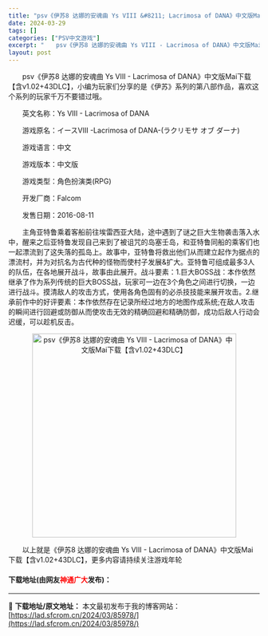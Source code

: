```yaml
---
title: "psv《伊苏8 达娜的安魂曲 Ys VIII &#8211; Lacrimosa of DANA》中文版Mai下载【含v1.02+43DLC】"
date: 2024-03-29
tags: []
categories: ["PSV中文游戏"]
excerpt: "　　psv《伊苏8 达娜的安魂曲 Ys VIII - Lacrimosa of DANA》中文版Mai下载【含v1.02+43DLC】，小编为玩家们分享的是《伊苏》系列的第八部作品，喜欢这个系列的玩家千万不要错过哦。 　　英文名称：Ys VIII - Lacrimosa of DANA 　　游戏原名&hellip;"
layout: post
---
```


 <p>　　psv《伊苏8 达娜的安魂曲 Ys VIII - Lacrimosa of DANA》中文版Mai下载【含v1.02+43DLC】，小编为玩家们分享的是《伊苏》系列的第八部作品，喜欢这个系列的玩家千万不要错过哦。</p> <p>　　英文名称：Ys VIII - Lacrimosa of DANA</p> <p>　　游戏原名：イースVIII -Lacrimosa of DANA-(ラクリモサ オブ ダーナ)</p> <p>　　游戏语言：中文</p> <p>　　游戏版本：中文版</p> <p>　　游戏类型：角色扮演类(RPG)</p> <p>　　开发厂商：Falcom</p> <p>　　发售日期：2016-08-11</p> <p>　　主角亚特鲁乘着客船前往埃雷西亚大陆，途中遇到了谜之巨大生物袭击落入水中，醒来之后亚特鲁发现自己来到了被诅咒的岛塞壬岛，和亚特鲁同船的乘客们也一起漂流到了这失落的孤岛上。故事中，亚特鲁将救出他们从而建立起作为据点的漂流村，并为对抗名为古代种的怪物而使村子发展&amp;扩大。亚特鲁可组成最多3人的队伍，在各地展开战斗，故事由此展开。战斗要素：1.巨大BOSS战：本作依然继承了作为系列传统的巨大BOSS战，玩家可一边在3个角色之间进行切换，一边进行战斗。摸清敌人的攻击方式，使用各角色固有的必杀技技能来展开攻击。2.继承前作中的好评要素：本作依然存在记录所经过地方的地图作成系统;在敌人攻击的瞬间进行回避或防御从而使攻击无效的精确回避和精确防御，成功后敌人行动会迟缓，可以趁机反击。</p> <p align="center"><img align="" border="0" src="https://lad.sfcrom.cn/wp-content/uploads/2024/03/20240329_6606732c23407.jpg" width="409" alt="psv《伊苏8 达娜的安魂曲 Ys VIII - Lacrimosa of DANA》中文版Mai下载【含v1.02+43DLC】" /></p> <p>　　以上就是《伊苏8 达娜的安魂曲 Ys VIII - Lacrimosa of DANA》中文版Mai下载【含v1.02+43DLC】，更多内容请持续关注游戏年轮</p> <p><h4>下载地址(由网友<font color="red">神通广大</font>发布)：</h4></p> 

---
📖 **下载地址/原文地址：** 本文最初发布于我的博客网站：[https://lad.sfcrom.cn/2024/03/85978/](https://lad.sfcrom.cn/2024/03/85978/)
